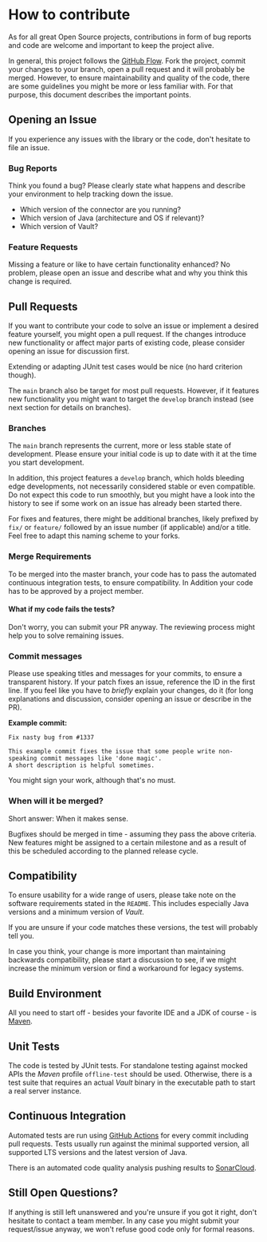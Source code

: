 # How to contribute

As for all great Open Source projects, contributions in form of bug reports and code are welcome and important to keep the project alive.

In general, this project follows the [GitHub Flow](https://guides.github.com/introduction/flow/).
Fork the project, commit your changes to your branch, open a pull request and it will probably be merged.
However, to ensure maintainability and quality of the code, there are some guidelines you might be more or less familiar with.
For that purpose, this document describes the important points.

## Opening an Issue

If you experience any issues with the library or the code, don't hesitate to file an issue.

### Bug Reports

Think you found a bug?
Please clearly state what happens and describe your environment to help tracking down the issue.

* Which version of the connector are you running?
* Which version of Java (architecture and OS if relevant)?
* Which version of Vault?

### Feature Requests

Missing a feature or like to have certain functionality enhanced?
No problem, please open an issue and describe what and why you think this change is required.

## Pull Requests

If you want to contribute your code to solve an issue or implement a desired feature yourself, you might open a pull request.
If the changes introduce new functionality or affect major parts of existing code, please consider opening an issue for discussion first.

Extending or adapting JUnit test cases would be nice (no hard criterion though).

The `main` branch also be target for most pull requests.
However, if it features new functionality you might want to target the `develop` branch instead (see next section for details on branches).

### Branches

The `main` branch represents the current, more or less stable state of development.
Please ensure your initial code is up to date with it at the time you start development.

In addition, this project features a `develop` branch, which holds bleeding edge developments, not necessarily considered stable or even compatible.
Do not expect this code to run smoothly, but you might have a look into the history to see if some work on an issue has already been started there.

For fixes and features, there might be additional branches, likely prefixed by `fix/` or `feature/` followed by an issue number (if applicable) and/or a title.
Feel free to adapt this naming scheme to your forks.

### Merge Requirements

To be merged into the master branch, your code has to pass the automated continuous integration tests, to ensure compatibility.
In Addition your code has to be approved by a project member.

#### What if my code fails the tests?

Don't worry, you can submit your PR anyway.
The reviewing process might help you to solve remaining issues.

### Commit messages

Please use speaking titles and messages for your commits, to ensure a transparent history.
If your patch fixes an issue, reference the ID in the first line.
If you feel like you have to _briefly_ explain your changes, do it (for long explanations and discussion, consider opening an issue or describe in the PR).

**Example commit:**
```text
Fix nasty bug from #1337

This example commit fixes the issue that some people write non-speaking commit messages like 'done magic'.
A short description is helpful sometimes.
```

You might sign your work, although that's no must.

### When will it be merged?

Short answer: When it makes sense.

Bugfixes should be merged in time - assuming they pass the above criteria.
New features might be assigned to a certain milestone and as a result of this be scheduled according to the planned release cycle.

## Compatibility

To ensure usability for a wide range of users, please take note on the software requirements stated in the `README`.
This includes especially Java versions and a minimum version of _Vault_.

If you are unsure if your code matches these versions, the test will probably tell you.

In case you think, your change is more important than maintaining backwards compatibility, please start a discussion to see,
if we might increase the minimum version or find a workaround for legacy systems.

## Build Environment

All you need to start off - besides your favorite IDE and a JDK of course - is [Maven](https://maven.apache.org/).

## Unit Tests

The code is tested by JUnit tests.
For standalone testing against mocked APIs the _Maven_ profile `offline-test` should be used.
Otherwise, there is a test suite that requires an actual _Vault_ binary in the executable path to start a real server instance. 

## Continuous Integration

Automated tests are run using [GitHub Actions](https://github.com/features/actions) for every commit including pull requests.
Tests usually run against the minimal supported version, all supported LTS versions and the latest version of Java.

There is an automated code quality analysis pushing results to [SonarCloud](https://sonarcloud.io/dashboard?id=de.stklcode.jvault%3Ajvault-connector).

## Still Open Questions?

If anything is still left unanswered and you're unsure if you got it right, don't hesitate to contact a team member.
In any case you might submit your request/issue anyway, we won't refuse good code only for formal reasons.
